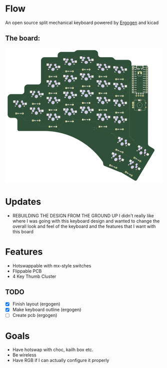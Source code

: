 # Flow
An open source split mechanical keyboard powered by [Ergogen](https://github.com/ergogen/ergogen) and kicad
## The board:
<img src="pics/flow.png">

# Updates
- REBUILDING THE DESIGN FROM THE GROUND UP
I didn't really like where I was going with this keyboard design and wanted to change the overall look and feel of the keyboard and the features that I want with this board
# Features
- Hotswappable with mx-style switches
- Flippable PCB
- 4 Key Thumb Cluster

## TODO
- [x] Finish layout (ergogen)
- [x] Make keyboard outline (ergogen) 
- [ ] Create pcb (ergogen)

# Goals
- Have hotswap with choc, kailh box etc.
- Be wireless
- Have RGB if I can actually configure it properly
